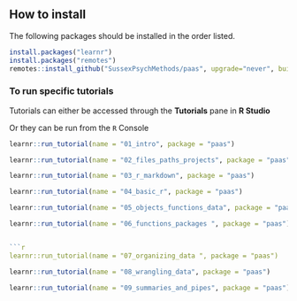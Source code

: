 ## How to install

The following packages should be installed in the order listed.

```r
install.packages("learnr")
install.packages("remotes")
remotes::install_github("SussexPsychMethods/paas", upgrade="never", build=FALSE)
```

### To run specific tutorials 

Tutorials can either be accessed through the **Tutorials** pane in **R Studio**

Or they can be run from the `R` Console

```r
learnr::run_tutorial(name = "01_intro", package = "paas")
```

```r
learnr::run_tutorial(name = "02_files_paths_projects", package = "paas")
```

```r
learnr::run_tutorial(name = "03_r_markdown", package = "paas")
```

```r
learnr::run_tutorial(name = "04_basic_r", package = "paas")
```

```r
learnr::run_tutorial(name = "05_objects_functions_data", package = "paas")
```

```r
learnr::run_tutorial(name = "06_functions_packages ", package = "paas")


```r
learnr::run_tutorial(name = "07_organizing_data ", package = "paas")
```

```r
learnr::run_tutorial(name = "08_wrangling_data", package = "paas")
```

```r
learnr::run_tutorial(name = "09_summaries_and_pipes", package = "paas")
```
